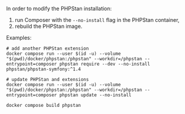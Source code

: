 In order to modify the PHPStan installation:

1. run Composer with the `--no-install` flag in the PHPStan container,
2. rebuild the PHPStan image.

Examples:

    # add another PHPStan extension
    docker compose run --user $(id -u) --volume "$(pwd)/docker/phpstan:/phpstan" --workdir=/phpstan --entrypoint=composer phpstan require --dev --no-install phpstan/phpstan-symfony:^1.4

    # update PHPStan and extensions
    docker compose run --user $(id -u) --volume "$(pwd)/docker/phpstan:/phpstan" --workdir=/phpstan --entrypoint=composer phpstan update --no-install

    docker compose build phpstan
